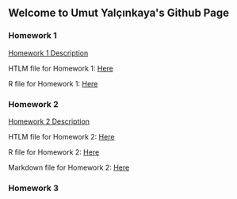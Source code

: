 ## Welcome to Umut Yalçınkaya's Github Page

### Homework 1

[Homework 1 Description](IE360_Spring22_HW1/IE360_Spring22_HW1.pdf)

HTLM file for Homework 1: [Here](https://bu-ie-360.github.io/spring22-UmutYalcinkaya/IE360_Spring22_HW1/HW1_UmutYalcinkaya.html)

R file for Homework 1: [Here](IE360_Spring22_HW1/HW1_UmutYalcinkaya.r)

### Homework 2

[Homework 2 Description](IE360_Spring22_HW2/IE360_Spring22_HW2.pdf)

HTLM file for Homework 2: [Here](https://bu-ie-360.github.io/spring22-UmutYalcinkaya/IE360_Spring22_HW2/HW2_UmutYalcinkaya.html)

R file for Homework 2: [Here](IE360_Spring22_HW2/HW2_UmutYalcinkaya.r)

Markdown file for Homework 2: [Here](IE360_Spring22_HW2/HW2_UmutYalcinkaya_markdown.zip)

### Homework 3
